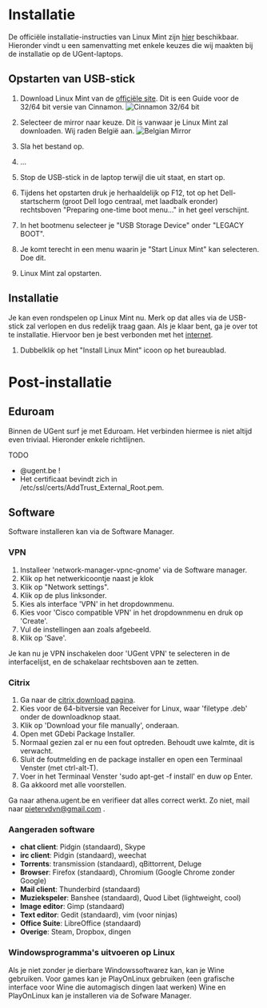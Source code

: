 
Installatie
===========

De offici&euml;le installatie-instructies van Linux Mint zijn [hier][guide]
beschikbaar. Hieronder vindt u een samenvatting met enkele keuzes die wij
maakten bij de installatie op de UGent-laptops.

Opstarten van USB-stick
-----------------------

1. Download Linux Mint van de [offici&euml;le site][mint]. Dit is een Guide voor
de 32/64 bit versie van Cinnamon. ![Cinnamon 32/64 bit][]
2. Selecteer de mirror naar keuze. Dit is vanwaar je Linux Mint zal downloaden.
Wij raden België aan. ![Belgian Mirror][]
3. Sla het bestand op.
4. ...

5. Stop de USB-stick in de laptop terwijl die uit staat, en start op.
6. Tijdens het opstarten druk je herhaaldelijk op F12, tot op het
Dell-startscherm (groot Dell logo centraal, met laadbalk eronder) rechtsboven
"Preparing one-time boot menu..." in het geel verschijnt.
7. In het bootmenu selecteer je "USB Storage Device" onder "LEGACY BOOT".
8. Je komt terecht in een menu waarin je "Start Linux Mint" kan selecteren. Doe dit.
9. Linux Mint zal opstarten.

Installatie
-----------

Je kan even rondspelen op Linux Mint nu. Merk op dat alles via de USB-stick zal
verlopen en dus redelijk traag gaan. Als je klaar bent, ga je over tot te
installatie. Hiervoor ben je best verbonden met het [internet](#internet).

1. Dubbelklik op het "Install Linux Mint" icoon op het bureaublad.



Post-installatie
================

<a name="internet"></a> Eduroam
-------------------------------

Binnen de UGent surf je met Eduroam. Het verbinden hiermee is niet altijd even
triviaal. Hieronder enkele richtlijnen.

TODO
- @ugent.be !
- Het certificaat bevindt zich in /etc/ssl/certs/AddTrust_External_Root.pem.

Software
--------

Software installeren kan via de Software Manager.

### VPN ###
1. Installeer 'network-manager-vpnc-gnome' via de Software manager.
2. Klik op het netwerkicoontje naast je klok
3. Klik op "Network settings".
4. Klik op de plus linksonder.
5. Kies als interface 'VPN' in het dropdownmenu.
6. Kies voor 'Cisco compatible VPN' in het dropdownmenu en druk op 'Create'.
7. Vul de instellingen aan zoals afgebeeld.
8. Klik op 'Save'.

Je kan nu je VPN inschakelen door 'UGent VPN' te selecteren in de
interfacelijst, en de schakelaar rechtsboven aan te zetten.

### Citrix ###
1. Ga naar de [citrix download pagina][].
2. Kies voor de 64-bitversie van Receiver for Linux, waar 'filetype .deb' onder
de downloadknop staat.
3. Klik op 'Download your file manually', onderaan.
4. Open met GDebi Package Installer.
5. Normaal gezien zal er nu een fout optreden. Behoudt uwe kalmte, dit is
verwacht.
6. Sluit de foutmelding en de package installer en open een Terminaal Venster
(met ctrl-alt-T).
7. Voer in het Terminaal Venster 'sudo apt-get -f install' en duw op Enter.
8. Ga akkoord met alle voorstellen.

Ga naar athena.ugent.be en verifieer dat alles correct werkt. Zo niet, mail naar
pietervdvn@gmail.com .

### Aangeraden software ###
- **chat client**: Pidgin (standaard), Skype
- **irc client**: Pidgin (standaard), weechat
- **Torrents**: transmission (standaard), qBittorrent, Deluge
- **Browser**: Firefox (standaard), Chromium (Google Chrome zonder Google)
- **Mail client**: Thunderbird (standaard)
- **Muziekspeler**: Banshee (standaard), Quod Libet (lightweight, cool)
- **Image editor**: Gimp (standaard)
- **Text editor**: Gedit (standaard), vim (voor ninjas)
- **Office Suite**: LibreOffice (standaard)
- **Overige**: Steam, Dropbox, dingen

### Windowsprogramma's uitvoeren op Linux ###
Als je niet zonder je dierbare Windowssoftwarez kan, kan je Wine gebruiken. Voor
games kan je PlayOnLinux gebruiken (een grafische interface voor Wine die
automagisch dingen laat werken) Wine en PlayOnLinux kan je installeren via de
Sofware Manager.

[guide]: http://www.linuxmint.com/documentation/user-guide/Cinnamon/dutch_17.0.pdf
[mint]: http://www.linuxmint.com/download.php
[citrix download pagina]: http://www.citrix.com/downloads/citrix-receiver/linux/receiver-for-linux-130.html
[cinnamon 32/64 bit]: http://i.imgur.com/UmTFS8F.png
[Belgian Mirror]: http://i.imgur.com/GgY6vH6.png

